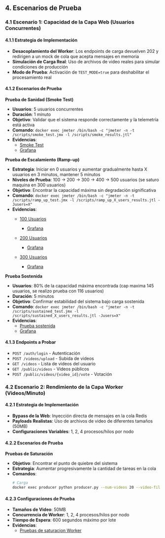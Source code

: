 ## 4. Escenarios de Prueba

### 4.1 Escenario 1: Capacidad de la Capa Web (Usuarios Concurrentes)

#### 4.1.1 Estrategia de Implementación
- **Desacoplamiento del Worker**: Los endpoints de carga devuelven 202 y redirigen a un mock de cola que acepta mensajes en memoria
- **Simulación de Carga Real**: Uso de archivos de video reales para simular condiciones de producción
- **Modo de Prueba**: Activación de `TEST_MODE=true` para deshabilitar el procesamiento real

#### 4.1.2 Escenarios de Prueba

**Prueba de Sanidad (Smoke Test)**
- **Usuarios**: 5 usuarios concurrentes
- **Duración**: 1 minuto
- **Objetivo**: Validar que el sistema responde correctamente y la telemetría está activa
- **Comando**: `docker exec jmeter /bin/bash -c "jmeter -n -t /scripts/smoke_test.jmx -l /scripts/smoke_results.jtl"`
- **Evidencias**: 
  - [Smoke Test](https://uniandes-my.sharepoint.com/:i:/r/personal/am_rodriguezs1_uniandes_edu_co1/Documents/Desarrollo%20de%20Software%20en%20la%20Nube/Semana%201-2/Evidencias%20pruebas%20de%20carga/Captura%20de%20pantalla%202025-10-19%20104146.jpg?csf=1&web=1&e=C57rsM)
  - [Grafana](https://uniandes-my.sharepoint.com/:i:/r/personal/am_rodriguezs1_uniandes_edu_co1/Documents/Desarrollo%20de%20Software%20en%20la%20Nube/Semana%201-2/Evidencias%20pruebas%20de%20carga/Captura%20de%20pantalla%202025-10-19%20121438.jpg?csf=1&web=1&e=HfT6R2)

**Prueba de Escalamiento (Ramp-up)**
- **Estrategia**: Iniciar en 0 usuarios y aumentar gradualmente hasta X usuarios en 3 minutos, mantener 5 minutos
- **Niveles de Prueba**: 100 → 200 → 300 → 400 → 500 usuarios (se saturo maquina en 300 usuarios)
- **Objetivo**: Encontrar la capacidad máxima sin degradación significativa
- **Comando**: `docker exec jmeter /bin/bash -c "jmeter -n -t /scripts/ramp_up_test.jmx -l /scripts/ramp_up_X_users_results.jtl -Jusers=X"`
- **Evidencias**: 
  - [100 Usuarios](https://uniandes-my.sharepoint.com/:i:/r/personal/am_rodriguezs1_uniandes_edu_co1/Documents/Desarrollo%20de%20Software%20en%20la%20Nube/Semana%201-2/Evidencias%20pruebas%20de%20carga/Captura%20de%20pantalla%202025-10-19%20104146.jpg?csf=1&web=1&e=P5vQ1z)
    - [Grafana](https://uniandes-my.sharepoint.com/:i:/r/personal/am_rodriguezs1_uniandes_edu_co1/Documents/Desarrollo%20de%20Software%20en%20la%20Nube/Semana%201-2/Evidencias%20pruebas%20de%20carga/Captura%20de%20pantalla_19-10-2025_105523_localhost.jpeg?csf=1&web=1&e=1V6JtO)

  - [200 Usuarios](https://uniandes-my.sharepoint.com/:i:/r/personal/am_rodriguezs1_uniandes_edu_co1/Documents/Desarrollo%20de%20Software%20en%20la%20Nube/Semana%201-2/Evidencias%20pruebas%20de%20carga/Captura%20de%20pantalla%202025-10-19%20110937.jpg?csf=1&web=1&e=xXUYYO)
    - [Grafana](https://uniandes-my.sharepoint.com/:i:/r/personal/am_rodriguezs1_uniandes_edu_co1/Documents/Desarrollo%20de%20Software%20en%20la%20Nube/Semana%201-2/Evidencias%20pruebas%20de%20carga/Captura%20de%20pantalla_19-10-2025_105523_localhost.jpeg?csf=1&web=1&e=1V6JtO)
  - [300 Usuarios](https://uniandes-my.sharepoint.com/:i:/r/personal/am_rodriguezs1_uniandes_edu_co1/Documents/Desarrollo%20de%20Software%20en%20la%20Nube/Semana%201-2/Evidencias%20pruebas%20de%20carga/Captura%20de%20pantalla%202025-10-19%20113342.jpg?csf=1&web=1&e=qWGLfL)
    - [Grafana](https://uniandes-my.sharepoint.com/:i:/r/personal/am_rodriguezs1_uniandes_edu_co1/Documents/Desarrollo%20de%20Software%20en%20la%20Nube/Semana%201-2/Evidencias%20pruebas%20de%20carga/Captura%20de%20pantalla_19-10-2025_113229_localhost.jpeg?csf=1&web=1&e=kljeOP)

**Prueba Sostenida**
- **Usuarios**: 80% de la capacidad máxima encontrada (cap maxima 145 usuarios, se realizo prueba con 116 usuarios)
- **Duración**: 5 minutos
- **Objetivo**: Confirmar estabilidad del sistema bajo carga sostenida
- **Comando**: `docker exec jmeter /bin/bash -c "jmeter -n -t /scripts/sustained_test.jmx -l /scripts/sustained_X_users_results.jtl -Jusers=X"`
- **Evidencias**:
  - [Prueba sostenida](https://uniandes-my.sharepoint.com/:i:/r/personal/am_rodriguezs1_uniandes_edu_co1/Documents/Desarrollo%20de%20Software%20en%20la%20Nube/Semana%201-2/Evidencias%20pruebas%20de%20carga/Captura%20de%20pantalla%202025-10-19%20121438.jpg?csf=1&web=1&e=HfT6R2)
  - [Grafana](https://uniandes-my.sharepoint.com/:i:/r/personal/am_rodriguezs1_uniandes_edu_co1/Documents/Desarrollo%20de%20Software%20en%20la%20Nube/Semana%201-2/Evidencias%20pruebas%20de%20carga/Captura%20de%20pantalla_19-10-2025_11947_localhost.jpeg?csf=1&web=1&e=xOhcXk)
#### 4.1.3 Endpoints a Probar
- `POST /auth/login` - Autenticación
- `POST /videos/upload` - Subida de videos
- `GET /videos` - Lista de videos del usuario
- `GET /public/videos` - Videos públicos
- `POST /public/videos/{video_id}/vote` - Votación

### 4.2 Escenario 2: Rendimiento de la Capa Worker (Videos/Minuto)

#### 4.2.1 Estrategia de Implementación
- **Bypass de la Web**: Inyección directa de mensajes en la cola Redis
- **Payloads Realistas**: Uso de archivos de video de diferentes tamaños (50MB)
- **Configuraciones Variables**: 1, 2, 4 procesos/hilos por nodo

#### 4.2.2 Escenarios de Prueba

**Pruebas de Saturación**
- **Objetivo**: Encontrar el punto de quiebre del sistema
- **Estrategia**: Aumentar progresivamente la cantidad de tareas en la cola
- **Comandos**:
  ```bash
  # Carga
  docker exec producer python producer.py --num-videos 20 --video-file ./assets/dummy_file_50mb.mp4 --no-wait
  ```
#### 4.2.3 Configuraciones de Prueba
- **Tamaños de Video**: 50MB
- **Concurrencia de Worker**: 1, 2, 4 procesos/hilos por nodo
- **Tiempo de Espera**: 600 segundos máximo por lote
- **Evidencias**:
  - [Pruebas de saturacion Worker](https://uniandes-my.sharepoint.com/:i:/r/personal/am_rodriguezs1_uniandes_edu_co1/Documents/Desarrollo%20de%20Software%20en%20la%20Nube/Semana%201-2/Evidencias%20pruebas%20de%20carga/Captura%20de%20pantalla_19-10-2025_11947_localhost.jpeg?csf=1&web=1&e=xOhcXk)